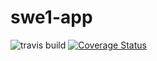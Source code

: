 # swe1-app

![travis build](https://app.travis-ci.com/LihaoWang/swe1-app.svg?branch=master)
[![Coverage Status](https://coveralls.io/repos/github/LihaoWang/swe1-app/badge.svg?branch=master&kill_cache=1)](https://coveralls.io/github/LihaoWang/swe1-app?branch=master)
